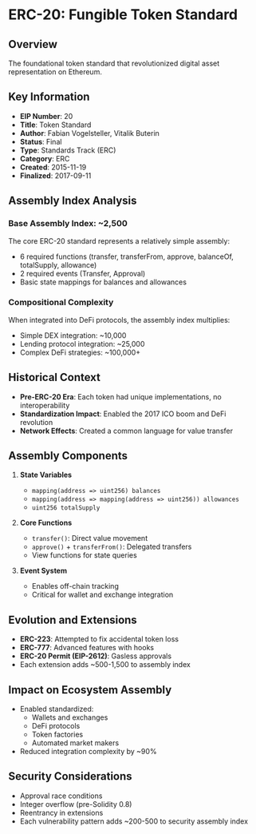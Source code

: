 # ERC-20: Fungible Token Standard

## Overview
The foundational token standard that revolutionized digital asset representation on Ethereum.

## Key Information
- **EIP Number**: 20
- **Title**: Token Standard
- **Author**: Fabian Vogelsteller, Vitalik Buterin
- **Status**: Final
- **Type**: Standards Track (ERC)
- **Category**: ERC
- **Created**: 2015-11-19
- **Finalized**: 2017-09-11

## Assembly Index Analysis

### Base Assembly Index: ~2,500
The core ERC-20 standard represents a relatively simple assembly:
- 6 required functions (transfer, transferFrom, approve, balanceOf, totalSupply, allowance)
- 2 required events (Transfer, Approval)
- Basic state mappings for balances and allowances

### Compositional Complexity
When integrated into DeFi protocols, the assembly index multiplies:
- Simple DEX integration: ~10,000
- Lending protocol integration: ~25,000
- Complex DeFi strategies: ~100,000+

## Historical Context
- **Pre-ERC-20 Era**: Each token had unique implementations, no interoperability
- **Standardization Impact**: Enabled the 2017 ICO boom and DeFi revolution
- **Network Effects**: Created a common language for value transfer

## Assembly Components
1. **State Variables**
   - `mapping(address => uint256) balances`
   - `mapping(address => mapping(address => uint256)) allowances`
   - `uint256 totalSupply`

2. **Core Functions**
   - `transfer()`: Direct value movement
   - `approve()` + `transferFrom()`: Delegated transfers
   - View functions for state queries

3. **Event System**
   - Enables off-chain tracking
   - Critical for wallet and exchange integration

## Evolution and Extensions
- **ERC-223**: Attempted to fix accidental token loss
- **ERC-777**: Advanced features with hooks
- **ERC-20 Permit (EIP-2612)**: Gasless approvals
- Each extension adds ~500-1,500 to assembly index

## Impact on Ecosystem Assembly
- Enabled standardized:
  - Wallets and exchanges
  - DeFi protocols
  - Token factories
  - Automated market makers
- Reduced integration complexity by ~90%

## Security Considerations
- Approval race conditions
- Integer overflow (pre-Solidity 0.8)
- Reentrancy in extensions
- Each vulnerability pattern adds ~200-500 to security assembly index
